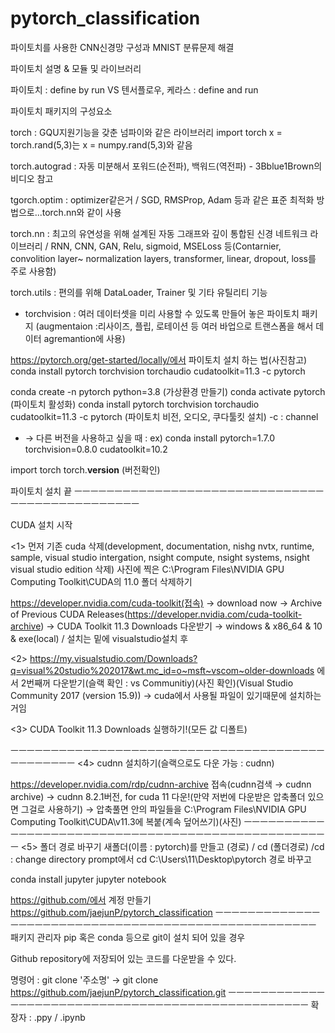 # pytorch_classification
파이토치를 사용한 CNN신경망 구성과 MNIST 분류문제 해결


파이토치 설명 & 모듈 및 라이브러리

파이토치 : define by run VS 텐서플로우, 케라스 : define and run

파이토치 패키지의 구성요소

torch : GQU지원기능을 갖춘 넘파이와 같은 라이브러리
import torch
x = torch.rand(5,3)는 x = numpy.rand(5,3)와 같음

torch.autograd : 자동 미분해서 포워드(순전파), 백워드(역전파) - 3Bblue1Brown의 비디오 참고

tgorch.optim : optimizer같은거 / SGD, RMSProp, Adam 등과 같은 표준 최적화 방법으로...torch.nn와 같이 사용

torch.nn : 최고의 유연성을 위해 설계된 자동 그래프와 깊이 통합된 신경 네트워크 라이브러리 / RNN, CNN, GAN, Relu, sigmoid, MSELoss 등(Contarnier, convolition layer~ normalization layers, transformer, linear, dropout, loss를 주로 사용함)

torch.utils : 편의를 위해 DataLoader, Trainer 및 기타 유틸리티 기능

+ torchvision : 여러 데이터셋을 미리 사용할 수 있도록 만들어 놓은 파이토치 패키지
(augmentaion :리사이즈, 플립, 로테이션 등 여러 바업으로 트랜스폼을 해서 데이터 agremantion에 사용)


https://pytorch.org/get-started/locally/에서 파이토치 설치 하는 법(사진참고)
conda install pytorch torchvision torchaudio cudatoolkit=11.3 -c pytorch

conda create -n pytorch python=3.8 (가상환경 만들기)
conda activate pytorch (파이토치 활성화)
conda install pytorch torchvision torchaudio cudatoolkit=11.3 -c pytorch (파이토치 비전, 오디오, 쿠다툴킷 설치)
						      -c : channel

+ → 다른 버전을 사용하고 싶을 때 : ex) conda install pytorch=1.7.0 torchvision=0.8.0 cudatoolkit=10.2

import torch
torch.__version__ (버전확인)

파이토치 설치 끝
ㅡㅡㅡㅡㅡㅡㅡㅡㅡㅡㅡㅡㅡㅡㅡㅡㅡㅡㅡㅡㅡㅡㅡㅡㅡㅡㅡㅡㅡㅡㅡㅡㅡㅡㅡㅡㅡㅡㅡㅡㅡㅡㅡㅡㅡㅡㅡ

CUDA 설치 시작

<1>
먼저 기존 cuda 삭제(development, documentation, nishg nvtx, runtime, sample, visual studio intergation, nsight compute, nsight systems, nsight visual studio edition 삭제)
사진에 찍은 C:\Program Files\NVIDIA GPU Computing Toolkit\CUDA의 11.0 폴더 삭제하기

https://developer.nvidia.com/cuda-toolkit(접속)
→ download now → Archive of Previous CUDA Releases(https://developer.nvidia.com/cuda-toolkit-archive)
→ CUDA Toolkit 11.3 Downloads 다운받기 → windows & x86_64 & 10 & exe(local) / 설치는 밑에 visualstudio설치 후


<2>
https://my.visualstudio.com/Downloads?q=visual%20studio%202017&wt.mc_id=o~msft~vscom~older-downloads
에서 2번째꺼 다운받기(슬랙 확인 : vs Communitiy)(사진 확인)(Visual Studio Community 2017 (version 15.9))
→ cuda에서 사용될 파일이 있기때문에 설치하는거임

<3>
CUDA Toolkit 11.3 Downloads 실행하기!(모든 값 디폴트)

ㅡㅡㅡㅡㅡㅡㅡㅡㅡㅡㅡㅡㅡㅡㅡㅡㅡㅡㅡㅡㅡㅡㅡㅡㅡㅡㅡㅡㅡㅡㅡㅡㅡㅡㅡㅡㅡㅡㅡㅡㅡㅡㅡㅡㅡㅡㅡ
<4>
cudnn 설치하기(슬랙으로도 다운 가능 : cudnn)

https://developer.nvidia.com/rdp/cudnn-archive 접속(cudnn검색 → cudnn archive) →
cudnn 8.2.1버전, for cuda 11 다운!(만약 저번에 다운받은 압축폴더 있으면 그걸로 사용하기)
→ 압축풀면 안의 파일들을 C:\Program Files\NVIDIA GPU Computing Toolkit\CUDA\v11.3에 복붙(계속 덮어쓰기)(사진)
ㅡㅡㅡㅡㅡㅡㅡㅡㅡㅡㅡㅡㅡㅡㅡㅡㅡㅡㅡㅡㅡㅡㅡㅡㅡㅡㅡㅡㅡㅡㅡㅡㅡㅡㅡㅡㅡㅡㅡㅡㅡㅡㅡㅡㅡㅡㅡㅡㅡㅡ
<5> 폴더 경로 바꾸기
새폴더(이름 : pytorch)를 만들고 (경로)   / cd (폴더경로)          /cd : change directory
prompt에서 cd C:\Users\11\Desktop\pytorch
경로 바꾸고

conda install jupyter
jupyter notebook


https://github.com/에서 계정 만들기
https://github.com/jaejunP/pytorch_classification
ㅡㅡㅡㅡㅡㅡㅡㅡㅡㅡㅡㅡㅡㅡㅡㅡㅡㅡㅡㅡㅡㅡㅡㅡㅡㅡㅡㅡㅡㅡㅡㅡㅡㅡㅡㅡㅡㅡㅡㅡㅡㅡㅡㅡㅡㅡㅡㅡㅡㅡㅡ
패키지 관리자 pip 혹은 conda 등으로 git이 설치 되어 있을 경우

Github repository에 저장되어 있는 코드를 다운받을 수 있다.

명령어 : git clone '주소명'
→ git clone https://github.com/jaejunP/pytorch_classification.git
ㅡㅡㅡㅡㅡㅡㅡㅡㅡㅡㅡㅡㅡㅡㅡㅡㅡㅡㅡㅡㅡㅡㅡㅡㅡㅡㅡㅡㅡㅡㅡㅡㅡㅡㅡㅡㅡㅡㅡㅡㅡㅡㅡㅡㅡㅡㅡㅡㅡ
확장자 : .ppy / .ipynb
